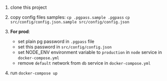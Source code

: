 1. clone this project

2. copy config files samples:
    `cp .pgpass.sample .pgpass`
    `cp src/config/config.json.sample src/config/config.json`
    
3. **For prod**:
    - set plain pg password in `.pgpass` file
    - set this password in `src/config/config.json`
    - set NODE_ENV environment variable to `production` in `node` service in `docker-compose.yml`
    - remove `default` network from `db` service in `docker-compose.yml`
    
4. run `docker-compose up`

